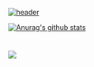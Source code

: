 [![header](https://capsule-render.vercel.app/api?type=waving&color=auto&height=300&section=header&text=Soohykeee's%20Study-Blog&fontSize=77&animation=fadeIn&fontAlignY=38&desc=Welcome!&descAlignY=51&descAlign=62)](https://soohykeee.tistory.com/)


[![Anurag's github stats](https://github-readme-stats.vercel.app/api?env=PAT_1&username=soohykeee&theme=graywhite)](https://github.com/soohykeee?tab=repositories)
<h1></h1>

<img src="https://github-readme-stats.vercel.app/api/top-langs/?username=soohykeee&layout=compact"><br><br>
